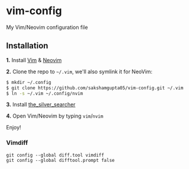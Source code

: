 # vim-config

My Vim/Neovim configuration file

## Installation

**1.** Install [Vim](https://www.vim.org/download.php) & [Neovim](https://github.com/neovim/neovim/wiki/Installing-Neovim)

**2.** Clone the repo to `~/.vim`,
we'll also symlink it for NeoVim:
```sh
$ mkdir ~/.config
$ git clone https://github.com/sakshamgupta05/vim-config.git ~/.vim
$ ln -s ~/.vim ~/.config/nvim
```

**3.** Install [the_silver_searcher](https://github.com/ggreer/the_silver_searcher)

**4.** Open Vim/Neovim by typing `vim`/`nvim`

Enjoy!

### Vimdiff

``````
git config --global diff.tool vimdiff
git config --global difftool.prompt false
``````

